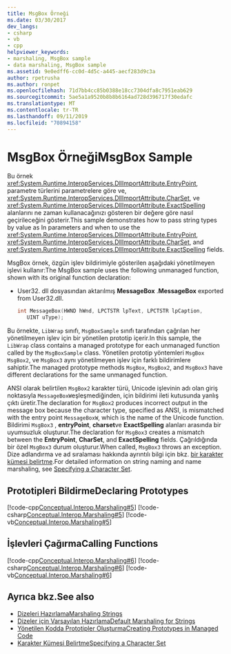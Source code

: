 ```yaml
---
title: MsgBox Örneği
ms.date: 03/30/2017
dev_langs:
- csharp
- vb
- cpp
helpviewer_keywords:
- marshaling, MsgBox sample
- data marshaling, MsgBox sample
ms.assetid: 9e0edff6-cc0d-4d5c-a445-aecf283d9c3a
author: rpetrusha
ms.author: ronpet
ms.openlocfilehash: 71d7bb4cc85b0388e18cc7304dfa8c7951eab629
ms.sourcegitcommit: 5ae5a1a9520b8b8b6164ad728d396717f30edafc
ms.translationtype: MT
ms.contentlocale: tr-TR
ms.lasthandoff: 09/11/2019
ms.locfileid: "70894158"
---
```

# <a name="msgbox-sample"></a><span data-ttu-id="d7072-102">MsgBox Örneği</span><span class="sxs-lookup"><span data-stu-id="d7072-102">MsgBox Sample</span></span>
<span data-ttu-id="d7072-103">Bu örnek <xref:System.Runtime.InteropServices.DllImportAttribute.EntryPoint>, parametre türlerini parametrelere göre ve, <xref:System.Runtime.InteropServices.DllImportAttribute.CharSet>, ve <xref:System.Runtime.InteropServices.DllImportAttribute.ExactSpelling> alanlarını ne zaman kullanacağınızı gösteren bir değere göre nasıl geçirileceğini gösterir.</span><span class="sxs-lookup"><span data-stu-id="d7072-103">This sample demonstrates how to pass string types by value as In parameters and when to use the <xref:System.Runtime.InteropServices.DllImportAttribute.EntryPoint>, <xref:System.Runtime.InteropServices.DllImportAttribute.CharSet>, and <xref:System.Runtime.InteropServices.DllImportAttribute.ExactSpelling> fields.</span></span>  
  
 <span data-ttu-id="d7072-104">MsgBox örnek, özgün işlev bildirimiyle gösterilen aşağıdaki yönetilmeyen işlevi kullanır:</span><span class="sxs-lookup"><span data-stu-id="d7072-104">The MsgBox sample uses the following unmanaged function, shown with its original function declaration:</span></span>  
  
- <span data-ttu-id="d7072-105">User32. dll dosyasından aktarılmış **MessageBox** .</span><span class="sxs-lookup"><span data-stu-id="d7072-105">**MessageBox** exported from User32.dll.</span></span>  
  
    ```cpp
    int MessageBox(HWND hWnd, LPCTSTR lpText, LPCTSTR lpCaption,   
       UINT uType);  
    ```  
  
 <span data-ttu-id="d7072-106">Bu örnekte, `LibWrap` sınıfı, `MsgBoxSample` sınıfı tarafından çağrılan her yönetilmeyen işlev için bir yönetilen prototip içerir.</span><span class="sxs-lookup"><span data-stu-id="d7072-106">In this sample, the `LibWrap` class contains a managed prototype for each unmanaged function called by the `MsgBoxSample` class.</span></span> <span data-ttu-id="d7072-107">Yönetilen prototip yöntemleri `MsgBox` `MsgBox2`, ve `MsgBox3` aynı yönetilmeyen işlev için farklı bildirimlere sahiptir.</span><span class="sxs-lookup"><span data-stu-id="d7072-107">The managed prototype methods `MsgBox`, `MsgBox2`, and `MsgBox3` have different declarations for the same unmanaged function.</span></span>  
  
 <span data-ttu-id="d7072-108">ANSI olarak belirtilen `MsgBox2` karakter türü, Unicode işlevinin adı olan giriş noktasıyla `MessageBoxW`eşleşmediğinden, için bildirimi ileti kutusunda yanlış çıktı üretir.</span><span class="sxs-lookup"><span data-stu-id="d7072-108">The declaration for `MsgBox2` produces incorrect output in the message box because the character type, specified as ANSI, is mismatched with the entry point `MessageBoxW`, which is the name of the Unicode function.</span></span> <span data-ttu-id="d7072-109">Bildirimi `MsgBox3` , **entryPoint**, **charset**ve **ExactSpelling** alanları arasında bir uyumsuzluk oluşturur.</span><span class="sxs-lookup"><span data-stu-id="d7072-109">The declaration for `MsgBox3` creates a mismatch between the **EntryPoint**, **CharSet**, and **ExactSpelling** fields.</span></span> <span data-ttu-id="d7072-110">Çağrıldığında bir özel `MsgBox3` durum oluşturur.</span><span class="sxs-lookup"><span data-stu-id="d7072-110">When called, `MsgBox3` throws an exception.</span></span> <span data-ttu-id="d7072-111">Dize adlandırma ve ad sıralaması hakkında ayrıntılı bilgi için bkz. [bir karakter kümesi belirtme](specifying-a-character-set.md).</span><span class="sxs-lookup"><span data-stu-id="d7072-111">For detailed information on string naming and name marshaling, see [Specifying a Character Set](specifying-a-character-set.md).</span></span>  
  
## <a name="declaring-prototypes"></a><span data-ttu-id="d7072-112">Prototipleri Bildirme</span><span class="sxs-lookup"><span data-stu-id="d7072-112">Declaring Prototypes</span></span>  
 [!code-cpp[Conceptual.Interop.Marshaling#5](../../../samples/snippets/cpp/VS_Snippets_CLR/conceptual.interop.marshaling/cpp/msgbox.cpp#5)]
 [!code-csharp[Conceptual.Interop.Marshaling#5](../../../samples/snippets/csharp/VS_Snippets_CLR/conceptual.interop.marshaling/cs/msgbox.cs#5)]
 [!code-vb[Conceptual.Interop.Marshaling#5](../../../samples/snippets/visualbasic/VS_Snippets_CLR/conceptual.interop.marshaling/vb/msgbox.vb#5)]  
  
## <a name="calling-functions"></a><span data-ttu-id="d7072-113">İşlevleri Çağırma</span><span class="sxs-lookup"><span data-stu-id="d7072-113">Calling Functions</span></span>  
 [!code-cpp[Conceptual.Interop.Marshaling#6](../../../samples/snippets/cpp/VS_Snippets_CLR/conceptual.interop.marshaling/cpp/msgbox.cpp#6)]
 [!code-csharp[Conceptual.Interop.Marshaling#6](../../../samples/snippets/csharp/VS_Snippets_CLR/conceptual.interop.marshaling/cs/msgbox.cs#6)]
 [!code-vb[Conceptual.Interop.Marshaling#6](../../../samples/snippets/visualbasic/VS_Snippets_CLR/conceptual.interop.marshaling/vb/msgbox.vb#6)]  
  
## <a name="see-also"></a><span data-ttu-id="d7072-114">Ayrıca bkz.</span><span class="sxs-lookup"><span data-stu-id="d7072-114">See also</span></span>

- [<span data-ttu-id="d7072-115">Dizeleri Hazırlama</span><span class="sxs-lookup"><span data-stu-id="d7072-115">Marshaling Strings</span></span>](marshaling-strings.md)
- [<span data-ttu-id="d7072-116">Dizeler için Varsayılan Hazırlama</span><span class="sxs-lookup"><span data-stu-id="d7072-116">Default Marshaling for Strings</span></span>](default-marshaling-for-strings.md)
- [<span data-ttu-id="d7072-117">Yönetilen Kodda Prototipler Oluşturma</span><span class="sxs-lookup"><span data-stu-id="d7072-117">Creating Prototypes in Managed Code</span></span>](creating-prototypes-in-managed-code.md)
- [<span data-ttu-id="d7072-118">Karakter Kümesi Belirtme</span><span class="sxs-lookup"><span data-stu-id="d7072-118">Specifying a Character Set</span></span>](specifying-a-character-set.md)
